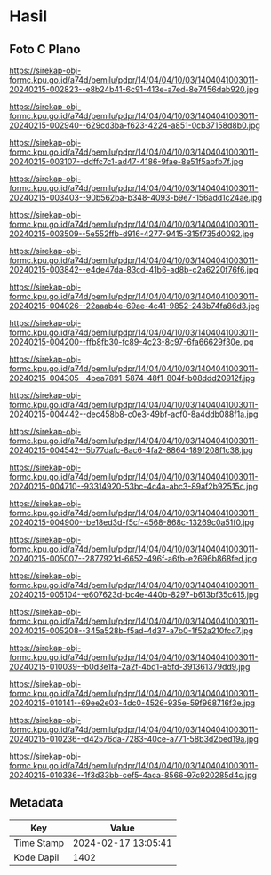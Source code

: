 # Hasil

## Foto C Plano

https://sirekap-obj-formc.kpu.go.id/a74d/pemilu/pdpr/14/04/04/10/03/1404041003011-20240215-002823--e8b24b41-6c91-413e-a7ed-8e7456dab920.jpg

https://sirekap-obj-formc.kpu.go.id/a74d/pemilu/pdpr/14/04/04/10/03/1404041003011-20240215-002940--629cd3ba-f623-4224-a851-0cb37158d8b0.jpg

https://sirekap-obj-formc.kpu.go.id/a74d/pemilu/pdpr/14/04/04/10/03/1404041003011-20240215-003107--ddffc7c1-ad47-4186-9fae-8e51f5abfb7f.jpg

https://sirekap-obj-formc.kpu.go.id/a74d/pemilu/pdpr/14/04/04/10/03/1404041003011-20240215-003403--90b562ba-b348-4093-b9e7-156add1c24ae.jpg

https://sirekap-obj-formc.kpu.go.id/a74d/pemilu/pdpr/14/04/04/10/03/1404041003011-20240215-003509--5e552ffb-d916-4277-9415-315f735d0092.jpg

https://sirekap-obj-formc.kpu.go.id/a74d/pemilu/pdpr/14/04/04/10/03/1404041003011-20240215-003842--e4de47da-83cd-41b6-ad8b-c2a6220f76f6.jpg

https://sirekap-obj-formc.kpu.go.id/a74d/pemilu/pdpr/14/04/04/10/03/1404041003011-20240215-004026--22aaab4e-69ae-4c41-9852-243b74fa86d3.jpg

https://sirekap-obj-formc.kpu.go.id/a74d/pemilu/pdpr/14/04/04/10/03/1404041003011-20240215-004200--ffb8fb30-fc89-4c23-8c97-6fa66629f30e.jpg

https://sirekap-obj-formc.kpu.go.id/a74d/pemilu/pdpr/14/04/04/10/03/1404041003011-20240215-004305--4bea7891-5874-48f1-804f-b08ddd20912f.jpg

https://sirekap-obj-formc.kpu.go.id/a74d/pemilu/pdpr/14/04/04/10/03/1404041003011-20240215-004442--dec458b8-c0e3-49bf-acf0-8a4ddb088f1a.jpg

https://sirekap-obj-formc.kpu.go.id/a74d/pemilu/pdpr/14/04/04/10/03/1404041003011-20240215-004542--5b77dafc-8ac6-4fa2-8864-189f208f1c38.jpg

https://sirekap-obj-formc.kpu.go.id/a74d/pemilu/pdpr/14/04/04/10/03/1404041003011-20240215-004710--93314920-53bc-4c4a-abc3-89af2b92515c.jpg

https://sirekap-obj-formc.kpu.go.id/a74d/pemilu/pdpr/14/04/04/10/03/1404041003011-20240215-004900--be18ed3d-f5cf-4568-868c-13269c0a51f0.jpg

https://sirekap-obj-formc.kpu.go.id/a74d/pemilu/pdpr/14/04/04/10/03/1404041003011-20240215-005007--2877921d-6652-496f-a6fb-e2696b868fed.jpg

https://sirekap-obj-formc.kpu.go.id/a74d/pemilu/pdpr/14/04/04/10/03/1404041003011-20240215-005104--e607623d-bc4e-440b-8297-b613bf35c615.jpg

https://sirekap-obj-formc.kpu.go.id/a74d/pemilu/pdpr/14/04/04/10/03/1404041003011-20240215-005208--345a528b-f5ad-4d37-a7b0-1f52a210fcd7.jpg

https://sirekap-obj-formc.kpu.go.id/a74d/pemilu/pdpr/14/04/04/10/03/1404041003011-20240215-010039--b0d3e1fa-2a2f-4bd1-a5fd-391361379dd9.jpg

https://sirekap-obj-formc.kpu.go.id/a74d/pemilu/pdpr/14/04/04/10/03/1404041003011-20240215-010141--69ee2e03-4dc0-4526-935e-59f968716f3e.jpg

https://sirekap-obj-formc.kpu.go.id/a74d/pemilu/pdpr/14/04/04/10/03/1404041003011-20240215-010236--d42576da-7283-40ce-a771-58b3d2bed19a.jpg

https://sirekap-obj-formc.kpu.go.id/a74d/pemilu/pdpr/14/04/04/10/03/1404041003011-20240215-010336--1f3d33bb-cef5-4aca-8566-97c920285d4c.jpg


## Metadata

| Key        | Value               |
| ---------- | ------------------- |
| Time Stamp | 2024-02-17 13:05:41 |
| Kode Dapil | 1402                |



